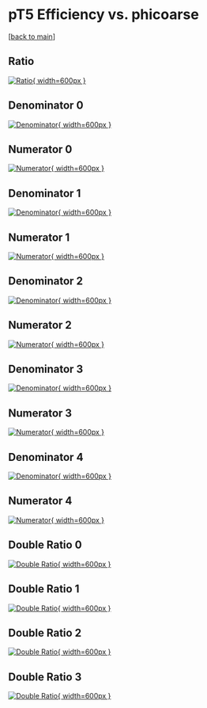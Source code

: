 # pT5 Efficiency vs. phicoarse

[[back to main](./)]



## Ratio

[![Ratio](../mtv/var/pT5_loweta_13_-1_eff_phicoarse.png){ width=600px }](../mtv/var/pT5_loweta_13_-1_eff_phicoarse.pdf)

## Denominator 0

[![Denominator](../mtv/den/pT5_loweta_13_-1_eff_phicoarse_den0.png){ width=600px }](../mtv/den/pT5_loweta_13_-1_eff_phicoarse_den0.pdf)

## Numerator 0

[![Numerator](../mtv/num/pT5_loweta_13_-1_eff_phicoarse_num0.png){ width=600px }](../mtv/num/pT5_loweta_13_-1_eff_phicoarse_num0.pdf)

## Denominator 1

[![Denominator](../mtv/den/pT5_loweta_13_-1_eff_phicoarse_den1.png){ width=600px }](../mtv/den/pT5_loweta_13_-1_eff_phicoarse_den1.pdf)

## Numerator 1

[![Numerator](../mtv/num/pT5_loweta_13_-1_eff_phicoarse_num1.png){ width=600px }](../mtv/num/pT5_loweta_13_-1_eff_phicoarse_num1.pdf)

## Denominator 2

[![Denominator](../mtv/den/pT5_loweta_13_-1_eff_phicoarse_den2.png){ width=600px }](../mtv/den/pT5_loweta_13_-1_eff_phicoarse_den2.pdf)

## Numerator 2

[![Numerator](../mtv/num/pT5_loweta_13_-1_eff_phicoarse_num2.png){ width=600px }](../mtv/num/pT5_loweta_13_-1_eff_phicoarse_num2.pdf)

## Denominator 3

[![Denominator](../mtv/den/pT5_loweta_13_-1_eff_phicoarse_den3.png){ width=600px }](../mtv/den/pT5_loweta_13_-1_eff_phicoarse_den3.pdf)

## Numerator 3

[![Numerator](../mtv/num/pT5_loweta_13_-1_eff_phicoarse_num3.png){ width=600px }](../mtv/num/pT5_loweta_13_-1_eff_phicoarse_num3.pdf)

## Denominator 4

[![Denominator](../mtv/den/pT5_loweta_13_-1_eff_phicoarse_den4.png){ width=600px }](../mtv/den/pT5_loweta_13_-1_eff_phicoarse_den4.pdf)

## Numerator 4

[![Numerator](../mtv/num/pT5_loweta_13_-1_eff_phicoarse_num4.png){ width=600px }](../mtv/num/pT5_loweta_13_-1_eff_phicoarse_num4.pdf)

## Double Ratio 0

[![Double Ratio](../mtv/ratio/pT5_loweta_13_-1_eff_phicoarse_ratio0.png){ width=600px }](../mtv/ratio/pT5_loweta_13_-1_eff_phicoarse_ratio0.pdf)

## Double Ratio 1

[![Double Ratio](../mtv/ratio/pT5_loweta_13_-1_eff_phicoarse_ratio1.png){ width=600px }](../mtv/ratio/pT5_loweta_13_-1_eff_phicoarse_ratio1.pdf)

## Double Ratio 2

[![Double Ratio](../mtv/ratio/pT5_loweta_13_-1_eff_phicoarse_ratio2.png){ width=600px }](../mtv/ratio/pT5_loweta_13_-1_eff_phicoarse_ratio2.pdf)

## Double Ratio 3

[![Double Ratio](../mtv/ratio/pT5_loweta_13_-1_eff_phicoarse_ratio3.png){ width=600px }](../mtv/ratio/pT5_loweta_13_-1_eff_phicoarse_ratio3.pdf)

